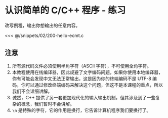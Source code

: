 # 认识简单的 C/C++ 程序 - 练习

改写例程，输出你想输出的任意内容。

<div v-click>

<<< @/snippets/02/200-hello-ecmt.c

</div>

## 注意

1. 所有源代码文件必须使用半角字符（ASCII 字符），不可使用全角字符。
2. 本教程使用在线编译器，因此规避了文字编码问题，如果你使用本地编译器，你有可能会发现中文无法正常输出，这是因为你的终端编码不是 UTF-8 编码，你可以通过修改终端编码来解决这个问题，但这不是本课程的重点，所以我们不会详细讲解。
3. 诚然，C++ 提供了另一套更加现代化的输入输出机制，但其涉及到了一些复杂的概念，我们暂时不会讲解。
4. `\n` 是特殊的字符，它的作用是换行，它告诉计算机程序我们要换行了。
